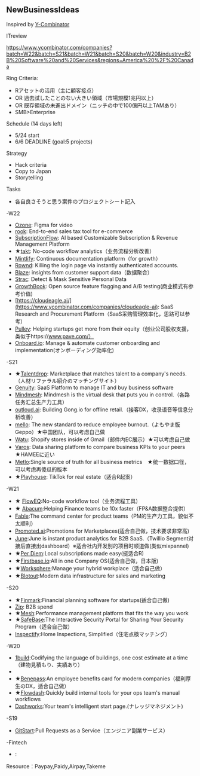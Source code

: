 ## NewBusinessIdeas

Inspired by [Y-Combinator](https://www.ycombinator.com/companies)

ITreview

https://www.ycombinator.com/companies?batch=W22&batch=S21&batch=W21&batch=S20&batch=W20&industry=B2B%20Software%20and%20Services&regions=America%20%2F%20Canada

Ring Criteria:
  - Rアセットの活用（主に顧客接点）
  - OR 過去試したことのない大きい領域（市場規模1兆円以上）
  - OR 既存領域の未進出ドメイン（ニッチの中で100億円以上TAMあり）
  - SMB>Enterprise

Schedule (14 days left)
  - 5/24 start
  - 6/6 DEADLINE (goal:5 projects)

Strategy
  - Hack criteria
  - Copy to Japan
  - Storytelling

Tasks
  - 各自良さそうと思う案件のプロジェクトシート記入

-W22
  - [Ozone](https://www.ycombinator.com/companies/ozone): Figma for video
  - [rook](https://www.ycombinator.com/companies/rook): End-to-end sales tax tool for e-commerce
  - [SubscriptionFlow](https://www.ycombinator.com/companies/subscriptionflow): AI based Customizable Subscription & Revenue Management Platform
  - ★[takt](https://www.ycombinator.com/companies/takt): No-code workflow analytics（业务流程分析改善）
  - [Mintlify](https://www.ycombinator.com/companies/mintlify): Continuous documentation platform（for growth）
  - [Rownd](https://www.ycombinator.com/companies/rownd): Killing the login page via instantly authenticated accounts.
  - [Blaze](https://www.ycombinator.com/companies/blaze): insights from customer support data（数据聚合）
  - [Strac](https://www.ycombinator.com/companies/strac): Detect & Mask Sensitive Personal Data
  - [GrowthBook](https://www.ycombinator.com/companies/growthbook): Open source feature flagging and A/B testing(商业模式有参考价值)
  - [https://cloudeagle.ai/](https://www.ycombinator.com/companies/cloudeagle-ai): SaaS Research and Procurement Platform（SaaS采购管理效率化，思路可以参考）
  - [Pulley](https://www.ycombinator.com/companies/pulley): Helping startups get more from their equity（创业公司股权支援，类似于https://www.pave.com/）
  - [Onboard.io](https://www.ycombinator.com/companies/onboard-io): Manage & automate customer onboarding and implementation(オンボーディング効率化)

-S21
  - ★[Talentdrop](https://www.ycombinator.com/companies/talentdrop): Marketplace that matches talent to a company's needs.（人材リファラル紹介のマッチングサイト）
  - [Genuity](https://www.ycombinator.com/companies/genuity): SaaS Platform to manage IT and buy business software
  - [Mindmesh](https://www.ycombinator.com/companies/mindmesh): Mindmesh is the virtual desk that puts you in control.（各路任务汇总生产力工具）
  - [outloud.ai](https://www.ycombinator.com/companies/outloud-ai): Building Gong.io for offline retail.（接客DX，收录语音等信息分析改善）
  - [mello](https://www.ycombinator.com/companies/mello): The new standard to reduce employee burnout.（よもやま版Geppo）★中国团队，可以考虑自己做
  - [Watu](https://www.ycombinator.com/companies/watu): Shopify stores inside of Gmail（邮件内EC展示）★可以考虑自己做
  - [Varos](https://www.ycombinator.com/companies/varos): Data sharing platform to compare business KPIs to your peers　★HAMEEに近い
  - [Metlo](https://www.ycombinator.com/companies/metlo):Single source of truth for all business metrics　★统一数据口径，可以考虑再傻瓜的版本
  - ★[Playhouse](https://www.ycombinator.com/companies/playhouse): TikTok for real estate（适合R起案）

-W21
  - ★ [FlowEQ](https://www.ycombinator.com/companies/floweq):No-code workflow tool（业务流程工具）
  - ★ [Abacum](https://www.ycombinator.com/companies/abacum):Helping Finance teams be 10x faster（FP&A数据整合提供）
  - [Fable](https://www.ycombinator.com/companies/fable):The command center for product teams（PM的生产力工具，貌似不太顺利）
  - [Promoted.ai](https://www.ycombinator.com/companies/promoted):Promotions for Marketplaces(适合自己做，技术要求非常高)
  - [June](https://www.ycombinator.com/companies/june):June is instant product analytics for B2B SaaS.（Twillio Segment对接后直接出dashboard）※适合社内开发别的项目时顺道做(类似mixpannel)
  - ★[Per Diem](https://www.ycombinator.com/companies/per-diem):Local subscriptions made easy(挺适合R)
  - ★[Firstbase.io](https://www.ycombinator.com/companies/firstbase-io):All in one Company OS(适合自己做，日本版)
  - ★[Worksphere](https://www.ycombinator.com/companies/worksphere):Manage your hybrid workplace（适合自己做）
  - ★[Blotout](https://www.ycombinator.com/companies/blotout):Modern data infrastructure for sales and marketing　

-S20
  - ★[Finmark](https://www.ycombinator.com/companies/finmark):Financial planning software for startups(适合自己做)
  - [Zip](https://www.ycombinator.com/companies/zip): B2B spend
  - ★[Mesh](https://www.ycombinator.com/companies/mesh):Performance management platform that fits the way you work
  - ★[SafeBase](https://www.ycombinator.com/companies/safebase):The Interactive Security Portal for Sharing Your Security Program（适合自己做）
  - [Inspectify](https://www.ycombinator.com/companies/inspectify):Home Inspections, Simplified（住宅点検マッチング）

-W20
  - [1build](https://www.ycombinator.com/companies/1build):Codifying the language of buildings, one cost estimate at a time（建物見積もり、実績あり）
  - 
  - ★[Benepass](https://www.ycombinator.com/companies/benepass):An employee benefits card for modern companies（福利厚生のDX，适合自己做）
  - ★[Flowdash](https://www.ycombinator.com/companies/flowdash):Quickly build internal tools for your ops team's manual workflows
  - [Dashworks](https://www.ycombinator.com/companies/dashworks):Your team's intelligent start page.(ナレッジマネジメント)

-S19
  - [GitStart](https://www.ycombinator.com/companies/gitstart):Pull Requests as a Service（エンジニア副業サービス）

-Fintech
  - []():  


Resource：Paypay,Paidy,Airpay,Takeme








